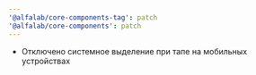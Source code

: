 ```yaml
---
'@alfalab/core-components-tag': patch
'@alfalab/core-components': patch
---
```


- Отключено системное выделение при тапе на мобильных устройствах
